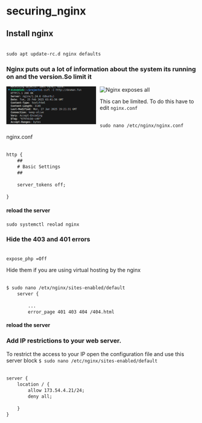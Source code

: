 # securing_nginx

## Install nginx
```

sudo apt update-rc.d nginx defaults

```

### Nginx puts out a lot of information about the system its running on and the version.So limit it

![Nginx exposes all ](./public/print_info?raw=true "Working Plan")
<img src="./public/print_info.png"
     alt="First page"
     style="float: left; margin-right: 10px;" height="100px" width="238px" />




This can be limited. To do this have to edit `nginx.conf`
```

sudo nano /etc/nginx/nginx.conf

```
nginx.conf

```

http {
    ##
    # Basic Settings
    ##

    server_tokens off;
    
}

```

#### reload the server 

`sudo systemctl reolad nginx`

### Hide the 403 and 401 errors

```

expose_php =Off

```
Hide them if you are using virtual hosting by the nginx 
```

$ sudo nano /etx/nginx/sites-enabled/default 
    server {

        ...
        error_page 401 403 404 /404.html

```

#### reload the server

### Add IP restrictions to your web server.
To restrict the access to your IP open the configuration file and use this server block
`$ sudo nano /etc/nginx/sites-enabled/default`
```

server {
    location / {
        allow 173.54.4.21/24;
        deny all;

    }
}

```

